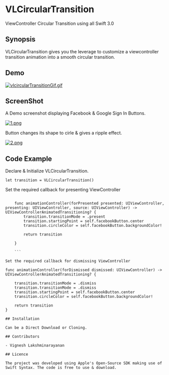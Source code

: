 # VLCircularTransition
ViewController Circular Transition using all Swift 3.0

## Synopsis

VLCircularTransition gives you the leverage to customize a viewcontroller transition animation into a smooth circular transition.

## Demo
[![vlcircularTransitionGif.gif](https://s16.postimg.org/paqqjdwlx/vlcircular_Transition_Gif.gif)](https://postimg.org/image/u9e8xx0ep/)

## ScreenShot

A Demo screenshot displaying Facebook & Google Sign In Buttons.

[![1.png](https://s8.postimg.org/vss0m65ol/image.png)](https://postimg.org/image/w5jescny9/)

Button changes its shape to cirle & gives a ripple effect.

[![2.png](https://s29.postimg.org/5lbswzldj/image.png)](https://postimg.org/image/ljkin4flf/)

## Code Example
Declare & Initialize VLCircularTransition.

```
let transition = VLCircularTransition()

```
Set the required callback for presenting ViewController
```

    func animationController(forPresented presented: UIViewController, presenting: UIViewController, source: UIViewController) -> UIViewControllerAnimatedTransitioning? {
        transition.transitionMode = .present
        transition.startingPoint = self.facebookButton.center
        transition.circleColor = self.facebookButton.backgroundColor!
        
        return transition
        
    }
    
    ```
    
Set the required callback for dismissing ViewController

```
    func animationController(forDismissed dismissed: UIViewController) -> UIViewControllerAnimatedTransitioning? {
        
        transition.transitionMode = .dismiss
        transition.transitionMode = .dismiss
        transition.startingPoint = self.facebookButton.center
        transition.circleColor = self.facebookButton.backgroundColor!
        
        return transition
    }
    
 ```
## Installation

Can be a Direct Download or Cloning.

## Contributors

- Vignesh Lakshminarayanan

## Licence

The project was developed using Apple's Open-Source SDK making use of Swift Syntax. The code is free to use & download.  
